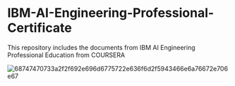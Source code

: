 # IBM-AI-Engineering-Professional-Certificate
This repository includes the documents from IBM AI Engineering Professional Education from COURSERA 


![68747470733a2f2f692e696d6775722e636f6d2f5943466e6a76672e706e67](https://github.com/nezahatkorkmaz/IBM-AI-Engineering-Professional-Certificate/assets/114262453/b5cdad7d-e0fc-4832-815f-8feea8eca1c5)


